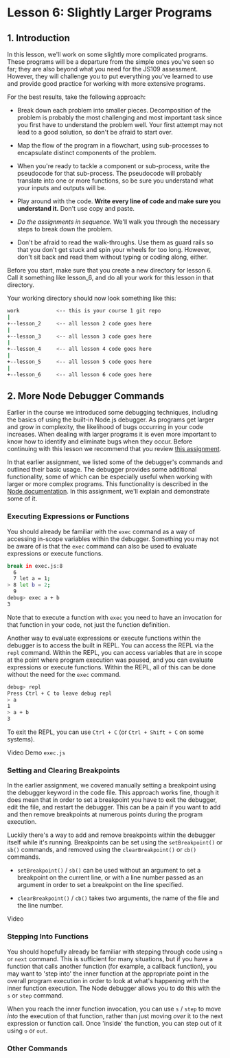 # Lesson 6: Slightly Larger Programs

## 1. Introduction

In this lesson, we'll work on some slightly more complicated programs. These programs will be a departure from the simple ones you've seen so far; they are also beyond what you need for the JS109 assessment. However, they will challenge you to put everything you've learned to use and provide good practice for working with more extensive programs.

For the best results, take the following approach:

* Break down each problem into smaller pieces. Decomposition of the problem is probably the most challenging and most important task since you first have to understand the problem well. Your first attempt may not lead to a good solution, so don't be afraid to start over.

* Map the flow of the program in a flowchart, using sub-processes to encapsulate distinct components of the problem.

* When you're ready to tackle a component or sub-process, write the pseudocode for that sub-process. The pseudocode will probably translate into one or more functions, so be sure you understand what your inputs and outputs will be.

* Play around with the code. **Write every line of code and make sure you understand it.** Don't use copy and paste.

* *Do the assignments in sequence.* We'll walk you through the necessary steps to break down the problem.

* Don't be afraid to read the walk-throughs. Use them as guard rails so that you don't get stuck and spin your wheels for too long. However, don't sit back and read them without typing or coding along, either.

Before you start, make sure that you create a new directory for lesson 6. Call it something like lesson_6, and do all your work for this lesson in that directory.

Your working directory should now look something like this:

```sh
work            <-- this is your course 1 git repo
|
+--lesson_2     <-- all lesson 2 code goes here
|
+--lesson_3     <-- all lesson 3 code goes here
|
+--lesson_4     <-- all lesson 4 code goes here
|
+--lesson_5     <-- all lesson 5 code goes here
|
+--lesson_6     <-- all lesson 6 code goes here
```

## 2. More Node Debugger Commands

Earlier in the course we introduced some debugging techniques, including the basics of using the built-in Node.js debugger. As programs get larger and grow in complexity, the likelihood of bugs occurring in your code increases. When dealing with larger programs it is even more important to know how to identify and eliminate bugs when they occur. Before continuing with this lesson we recommend that you review [this assignment](https://launchschool.com/lessons/64655364/assignments/3b953f14).

In that earlier assignment, we listed some of the debugger's commands and outlined their basic usage. The debugger provides some additional functionality, some of which can be especially useful when working with larger or more complex programs. This functionality is described in the [Node documentation](https://launchschool.com/lessons/64655364/assignments/3b953f14). In this assignment, we'll explain and demonstrate some of it.

### Executing Expressions or Functions

You should already be familiar with the `exec` command as a way of accessing in-scope variables within the debugger. Something you may not be aware of is that the `exec` command can also be used to evaluate expressions or execute functions.

```sh
break in exec.js:8
  6
  7 let a = 1;
> 8 let b = 2;
  9
debug> exec a + b
3
```

Note that to execute a function with `exec` you need to have an invocation for that function in your code, not just the function definition.

Another way to evaluate expressions or execute functions within the debugger is to access the built in REPL. You can access the REPL via the `repl` command. Within the REPL, you can access variables that are in scope at the point where program execution was paused, and you can evaluate expressions or execute functions. Within the REPL, all of this can be done without the need for the `exec` command.

```sh
debug> repl
Press Ctrl + C to leave debug repl
> a
1
> a + b
3
```

To exit the REPL, you can use `Ctrl + C` (or `Ctrl + Shift + C` on some systems).

Video Demo `exec.js`

### Setting and Clearing Breakpoints

In the earlier assignment, we covered manually setting a breakpoint using the debugger keyword in the code file. This approach works fine, though it does mean that in order to set a breakpoint you have to exit the debugger, edit the file, and restart the debugger. This can be a pain if you want to add and then remove breakpoints at numerous points during the program execution.

Luckily there's a way to add and remove breakpoints within the debugger itself while it's running. Breakpoints can be set using the `setBreakpoint()` or `sb()` commands, and removed using the `clearBreakpoint()` or `cb()` commands.

* `setBreakpoint()` / `sb()` can be used without an argument to set a breakpoint on the current line, or with a line number passed as an argument in order to set a breakpoint on the line specified.

* `clearBreakpoint()` / `cb()` takes two arguments, the name of the file and the line number.

Video

### Stepping Into Functions

You should hopefully already be familiar with stepping through code using `n` or `next` command. This is sufficient for many situations, but if you have a function that calls another function (for example, a callback function), you may want to 'step into' the inner function at the appropriate point in the overall program execution in order to look at what's happening with the inner function execution. The Node debugger allows you to do this with the `s` or `step` command.

When you reach the inner function invocation, you can use `s` / `step` to move *into* the execution of that function, rather than just moving *over* it to the next expression or function call. Once 'inside' the function, you can step out of it using `o` or `out`.
### Other Commands
